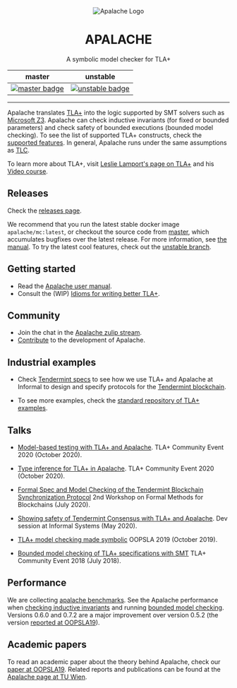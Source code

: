 <div align="center">
<img
src="https://raw.githubusercontent.com/informalsystems/apalache/99e58d6f5eebcc41f432a126a13a5f8d2ae7afe6/logo-apalache.svg"
alt="Apalache Logo">

<h1>APALACHE</h1>

<p>A symbolic model checker for TLA+<p>

|             master             |              unstable              |
| :----------------------------: | :--------------------------------: |
| [![master badge][]][master-ci] | [![unstable badge][]][unstable-ci] |

[master badge]: https://travis-ci.org/informalsystems/apalache.svg?branch=master
[master-ci]: https://travis-ci.org/github/informalsystems/apalache/branches
[unstable badge]: https://github.com/informalsystems/apalache/workflows/build/badge.svg
[unstable-ci]: https://github.com/informalsystems/apalache/actions?query=branch%3Aunstable+workflow%3Abuild

</div>

---

Apalache translates [TLA+] into the logic supported by SMT solvers such as
[Microsoft Z3]. Apalache can check inductive invariants (for fixed or bounded
parameters) and check safety of bounded executions (bounded model checking). To
see the list of supported TLA+ constructs, check the [supported features]. In
general, Apalache runs under the same assumptions as [TLC].

To learn more about TLA+, visit [Leslie Lamport's page on TLA+] and his [Video
course].

## Releases

Check the [releases page].

We recommend that you run the latest stable docker image `apalache/mc:latest`,
or checkout the source code from [master], which accumulates bugfixes over the
latest release. For more information, see [the
manual](docs/manual.md#useDocker). To try the latest cool features, check out
the [unstable branch].

## Getting started

- Read the [Apalache user manual].
- Consult the (WIP) [Idioms for writing better TLA+].

## Community

- Join the chat in the [Apalache zulip stream].
- [Contribute](./CONTRIBUTING.md) to the development of Apalache.

## Industrial examples

- Check [Tendermint specs] to see how we use TLA+ and Apalache at Informal to
  design and specify protocols for the [Tendermint blockchain].

- To see more examples, check the [standard repository of TLA+ examples].

## Talks

- [Model-based testing with TLA+ and Apalache](https://youtu.be/aveoIMphzW8).
  TLA+ Community Event 2020 (October 2020).

- [Type inference for TLA+ in Apalache](https://youtu.be/hnp25hmCMN8).
  TLA+ Community Event 2020 (October 2020).

- [Formal Spec and Model Checking of the Tendermint Blockchain Synchronization Protocol](https://youtu.be/h2Ovc1KWlXM)
  2nd Workshop on Formal Methods for Blockchains (July 2020).

- [Showing safety of Tendermint Consensus with TLA+ and Apalache](https://www.youtube.com/watch?v=aF20-28sMII).
  Dev session at Informal Systems (May 2020).

- [TLA+ model checking made symbolic](https://www.youtube.com/watch?v=e66FGgRzaqw)
  OOPSLA 2019 (October 2019).

- [Bounded model checking of TLA+ specifications with SMT](https://www.youtube.com/watch?v=Xl1--arESl8)
  TLA+ Community Event 2018 (July 2018).

## Performance

We are collecting [apalache benchmarks].  See the Apalache performance when
[checking inductive invariants] and running [bounded model checking]. Versions
0.6.0 and 0.7.2 are a major improvement over version 0.5.2 (the version
[reported at OOPSLA19](https://dl.acm.org/doi/10.1145/3360549)).

## Academic papers

To read an academic paper about the theory behind Apalache,
check our [paper at OOPSLA19](https://dl.acm.org/doi/10.1145/3360549).
Related reports and publications can be found at the
[Apalache page at TU Wien](http://forsyte.at/research/apalache/).

[TLA+]: http://lamport.azurewebsites.net/tla/tla.html
[Microsoft Z3]: https://github.com/Z3Prover/z3
[supported features]: ./docs/features.md
[TLC]: http://lamport.azurewebsites.net/tla/tools.html
[Leslie Lamport's page on TLA+]: http://lamport.azurewebsites.net/tla/tla.html
[Video course]: http://lamport.azurewebsites.net/video/videos.html
[releases page]: https://github.com/informalsystems/apalache/releases
[master]: https://github.com/informalsystems/apalache/tree/master
[unstable branch]: https://github.com/informalsystems/apalache/tree/unstable
[Apalache user manual]: ./docs/manual.md
[Idioms for writing better TLA+]: ./docs/idiomatic
[Apalache zulip stream]: https://informal-systems.zulipchat.com/#narrow/stream/265309-apalache
[Tendermint specs]: https://github.com/tendermint/spec/tree/master/rust-spec
[Tendermint blockchain]: https://github.com/tendermint
[standard repository of TLA+ examples]: https://github.com/tlaplus/Examples
[apalache benchmarks]: https://github.com/informalsystems/apalache-tests
[checking inductive invariants]: https://github.com/informalsystems/apalache-tests/blob/master/results/001indinv-report.md
[bounded model checking]: https://github.com/informalsystems/apalache-tests/blob/master/results/002bmc-report.md
